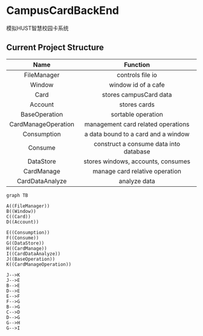 # CampusCardBackEnd

模拟HUST智慧校园卡系统

## Current Project Structure

|        Name         |                Function                |
|:-------------------:|:--------------------------------------:|
|     FileManager     |            controls file io            |
|       Window        |          window id of a cafe           |
|        Card         |         stores campusCard data         |
|       Account       |              stores cards              |
|    BaseOperation    |           sortable operation           |
| CardManageOperation |   management card related operations   |
|     Consumption     |  a data bound to a card and a window   |
|       Consume       | construct a consume data into database |
|      DataStore      |   stores windows, accounts, consumes   |
|     CardManage      |     manage card relative operation     |
|   CardDataAnalyze   |              analyze data              |

```mermaid
graph TB

A((FileManager))
B((Window))
C((Card))
D((Account))

E((Consumption))
F((Consume))
G((DataStore))
H((CardManage))
I((CardDataAnalyze))
J((BaseOperation))
K((CardManageOperation))

J-->K
J-->E
B-->E
D-->E
E-->F
F-->G
B-->G
C-->D
D-->G
G-->H
G-->I

```

